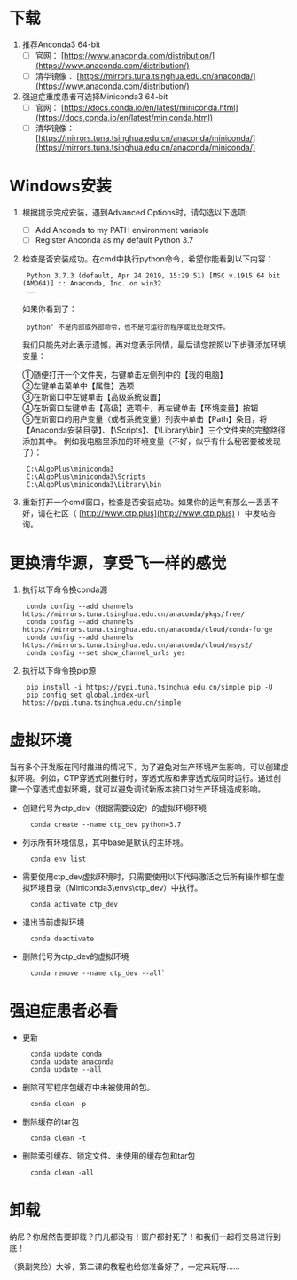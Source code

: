 # 下载

1. 推荐Anconda3 64-bit
    * [ ] 官网： [https://www.anaconda.com/distribution/](https://www.anaconda.com/distribution/)
    * [ ] 清华镜像： [https://mirrors.tuna.tsinghua.edu.cn/anaconda/](https://www.anaconda.com/distribution/)

2. 强迫症重度患者可选择Miniconda3 64-bit
    * [ ] 官网： [https://docs.conda.io/en/latest/miniconda.html](https://docs.conda.io/en/latest/miniconda.html)
    * [ ] 清华镜像： [https://mirrors.tuna.tsinghua.edu.cn/anaconda/miniconda/](https://mirrors.tuna.tsinghua.edu.cn/anaconda/miniconda/)

# Windows安装

1. 根据提示完成安装，遇到Advanced Options时，请勾选以下选项:
    * [ ] Add Anconda to my PATH environment variable
    * [ ] Register Anconda as my default Python 3.7

2. 检查是否安装成功。在cmd中执行python命令，希望你能看到以下内容：

        Python 3.7.3 (default, Apr 24 2019, 15:29:51) [MSC v.1915 64 bit (AMD64)] :: Anaconda, Inc. on win32
        ……

    如果你看到了：

        python' 不是内部或外部命令，也不是可运行的程序或批处理文件。

    我们只能先对此表示遗憾，再对您表示同情，最后请您按照以下步骤添加环境变量：
    
    ①随便打开一个文件夹，右键单击左侧列中的【我的电脑】 \
    ②左键单击菜单中【属性】选项 \
    ③在新窗口中左键单击【高级系统设置】 \
    ④在新窗口左键单击【高级】选项卡，再左键单击【环境变量】按钮 \
    ⑤在新窗口的用户变量（或者系统变量）列表中单击【Path】条目，将【Anaconda安装目录】、【\Scripts】、【\Library\bin】三个文件夹的完整路径添加其中。
    例如我电脑里添加的环境变量（不好，似乎有什么秘密要被发现了）：
    
        C:\AlgoPlus\miniconda3
        C:\AlgoPlus\miniconda3\Scripts
        C:\AlgoPlus\miniconda3\Library\bin
        

3. 重新打开一个cmd窗口，检查是否安装成功。如果你的运气有那么一丢丢不好，请在社区（ [http://www.ctp.plus](http://www.ctp.plus) ）中发帖咨询。

# 更换清华源，享受飞一样的感觉

1. 执行以下命令换conda源

        conda config --add channels https://mirrors.tuna.tsinghua.edu.cn/anaconda/pkgs/free/
        conda config --add channels https://mirrors.tuna.tsinghua.edu.cn/anaconda/cloud/conda-forge
        conda config --add channels https://mirrors.tuna.tsinghua.edu.cn/anaconda/cloud/msys2/
        conda config --set show_channel_urls yes
  
2. 执行以下命令换pip源

        pip install -i https://pypi.tuna.tsinghua.edu.cn/simple pip -U
        pip config set global.index-url https://pypi.tuna.tsinghua.edu.cn/simple

# 虚拟环境

当有多个开发版在同时推进的情况下，为了避免对生产环境产生影响，可以创建虚拟环境。例如，CTP穿透式刚推行时，穿透式版和非穿透式版同时运行。通过创建一个穿透式虚拟环境，就可以避免调试新版本接口对生产环境造成影响。

- 创建代号为ctp_dev（根据需要设定）的虚拟环境环境

        conda create --name ctp_dev python=3.7
  
- 列示所有环境信息，其中base是默认的主环境。

        conda env list
  
- 需要使用ctp_dev虚拟环境时，只需要使用以下代码激活之后所有操作都在虚拟环境目录（Miniconda3\envs\ctp_dev）中执行。

        conda activate ctp_dev
  
- 退出当前虚拟环境

        conda deactivate
  
- 删除代号为ctp_dev的虚拟环境

        conda remove --name ctp_dev --all`
  
# 强迫症患者必看

- 更新

        conda update conda
        conda update anaconda
        conda update --all

- 删除可写程序包缓存中未被使用的包。

        conda clean -p

- 删除缓存的tar包

        conda clean -t

- 删除索引缓存、锁定文件、未使用的缓存包和tar包

        conda clean -all

# 卸载

纳尼？你居然告要卸载？门儿都没有！窗户都封死了！和我们一起将交易进行到底！

（换副笑脸）大爷，第二课的教程也给您准备好了，一定来玩呀……